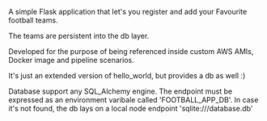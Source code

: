 A simple Flask application that let's you register and add your Favourite football teams.

The teams are persistent into the db layer.

Developed for the purpose of being referenced inside custom AWS AMIs, Docker image and pipeline scenarios.

It's just an extended version of hello_world, but provides a db as well :)

Database support any SQL_Alchemy engine. The endpoint must be expressed as an environment varibale called 'FOOTBALL_APP_DB'. In case it's not found, the db lays on a local node endpoint 'sqlite:///database.db'

